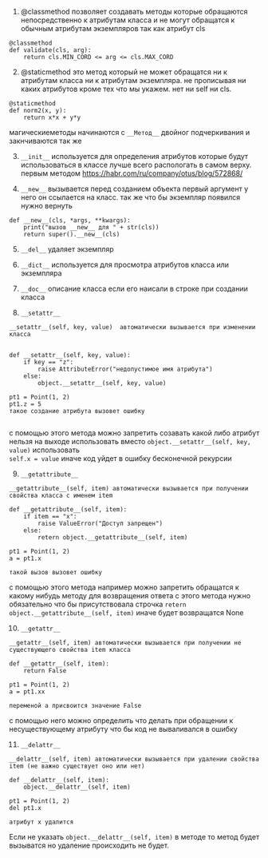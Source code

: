  
1.  @classmethod позволяет создавать методы которые обращаются непосредственно к атрибутам класса и не могут обращатся к обычным атрибутам экземпляров так как атрибут cls
```
@classmethod  
def validate(cls, arg):  
    return cls.MIN_CORD <= arg <= cls.MAX_CORD
```

2.  @staticmethod это метод который не может обращатся ни к атрибутам класса ни к атрибутам экземпляра. не прописывая ни каких атрибутов кроме тех что мы укажем. нет ни self ни cls.

```
@staticmethod  
def norm2(x, y):  
    return x*x + y*y
```

магическиеметоды начинаются с `__Метод__` двойног подчеркивания и закнчиваются так же

3. `__init__` используется для определения атрибутов которые будут использоваться в классе
лучше всего распологать в самом верху. первым методом
https://habr.com/ru/company/otus/blog/572868/

4. `__new__`  вызывается перед созданием объекта
первый аргумент у него   он ссылается на класс. так же что бы экземпляр появился нужно вернуть 
```
def __new__(cls, *args, **kwargs):  
    print("вызов __new__ для " + str(cls))  
    return super().__new__(cls)
```


5. `__del__` удаляет экземпляр


6. `__dict__` используется для просмотра атрибутов класса или экземпляра

7. `__doc__` описание класса если его наисали в строке при создании класса

8. `__setattr__`
```
__setattr__(self, key, value)  автоматически вызывается при изменении класса


def __setattr__(self, key, value):
	if key == "z":
		raise AttributeError("недопустимое имя атрибута")
	else:
		object.__setattr__(self, key, value) 
		
pt1 = Point(1, 2)
pt1.z = 5
такое создание атрибута вызовет ошибку
	
```

с помощью этого метода можно запретить  созавать какой либо атрибут 
нельзя на выходе использовать вместо `object.__setattr__(self, key, value)` использовать  
`self.x = value` иначе код уйдет в ошибку бесконечной рекурсии 


9. `__getattribute__`
```
__getattribute__(self, item) автоматически вызывается при получении свойства класса с именем item 

def __getattribute__(self, item):
	if item == "x":
		raise ValueError("Доступ запрещен")
	else:
		retern object.__getattribute__(self, item)

pt1 = Point(1, 2)
a = pt1.x

такой вызов вызовет ошибку
```
с помощью этого метода например можно запретить обращатся к какому нибудь методу
для возвращения ответа с этого метода нужно обязательно что бы присутствовала строчка 
`retern object.__getattribute__(self, item)` иначе будет возвращатся None


10. `__getattr__`

```
__getattr__(self, item) автоматически вызывается при получении не существующего свойства item класса

def __getattr__(self, item):
	return False

pt1 = Point(1, 2)
a = pt1.xx

переменой a присвоится значение False
```
с помощью него можно определить что делать при обращении к несуществующему атрибуту что бы код не вываливался в ошибку

11. `__delattr__`

```
__delattr__(self, item) автоматически вызывается при удалении свойства item (не важно существует оно или нет)

def __delattr__(self, item):
	object.__delattr__(self, item)

pt1 = Point(1, 2)
del pt1.x

атрибут x удалится

```

Если не указать `object.__delattr__(self, item)` в методе то метод будет вызыватся но удаление происходить не будет.